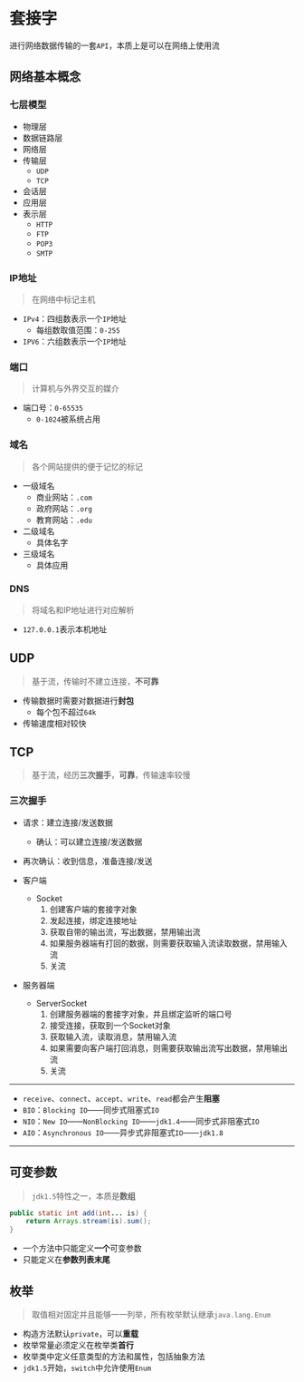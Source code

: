 # 套接字

进行网络数据传输的一套`API`，本质上是可以在网络上使用流

## 网络基本概念

### 七层模型

* 物理层
* 数据链路层
* 网络层
* 传输层
    * `UDP`
    * `TCP`
* 会话层
* 应用层
* 表示层
    * `HTTP`
    * `FTP`
    * `POP3`
    * `SMTP`

### IP地址

> 在网络中标记主机

* `IPv4`：四组数表示一个`IP`地址
    * 每组数取值范围：`0-255`
* `IPV6`：六组数表示一个`IP`地址

### 端口

> 计算机与外界交互的媒介

* 端口号：`0-65535`
    * `0-1024`被系统占用

### 域名

> 各个网站提供的便于记忆的标记

* 一级域名
    * 商业网站：`.com`
    * 政府网站：`.org`
    * 教育网站：`.edu`
* 二级域名
    * 具体名字
* 三级域名
    * 具体应用

### DNS

> 将域名和IP地址进行对应解析

* `127.0.0.1`表示本机地址

## UDP

> 基于流，传输时不建立连接，**不可靠**

* 传输数据时需要对数据进行**封包**
    * 每个包不超过`64k`
* 传输速度相对较快

## TCP

> 基于流，经历**三次握手**，**可靠**，传输速率较慢

### 三次握手

* 请求：建立连接/发送数据
    * 确认：可以建立连接/发送数据
* 再次确认：收到信息，准备连接/发送

* 客户端
    * Socket
        1. 创建客户端的套接字对象
        2. 发起连接，绑定连接地址
        3. 获取自带的输出流，写出数据，禁用输出流
        4. 如果服务器端有打回的数据，则需要获取输入流读取数据，禁用输入流
        5. 关流
* 服务器端
    * ServerSocket
        1. 创建服务器端的套接字对象，并且绑定监听的端口号
        2. 接受连接，获取到一个Socket对象
        3. 获取输入流，读取消息，禁用输入流
        4. 如果需要向客户端打回消息，则需要获取输出流写出数据，禁用输出流
        5. 关流

***

* `receive`、`connect`、`accept`、`write`、`read`都会产生**阻塞**
* `BIO`：`Blocking IO`——同步式阻塞式`IO`
* `NIO`：`New IO`——`NonBlocking IO`——`jdk1.4`——同步式非阻塞式`IO`
* `AIO`：`Asynchronous IO`——异步式非阻塞式`IO`——`jdk1.8`

***

## 可变参数

> `jdk1.5`特性之一，本质是**数组**

``` java
public static int add(int... is) {
    return Arrays.stream(is).sum();
}
```

* 一个方法中只能定义**一个**可变参数
* 只能定义在**参数列表末尾**

## 枚举

> 取值相对固定并且能够一一列举，所有枚举默认继承`java.lang.Enum`

* 构造方法默认`private`，可以**重载**
* 枚举常量必须定义在枚举类**首行**
* 枚举类中定义任意类型的方法和属性，包括抽象方法
* `jdk1.5`开始，`switch`中允许使用`Enum`
